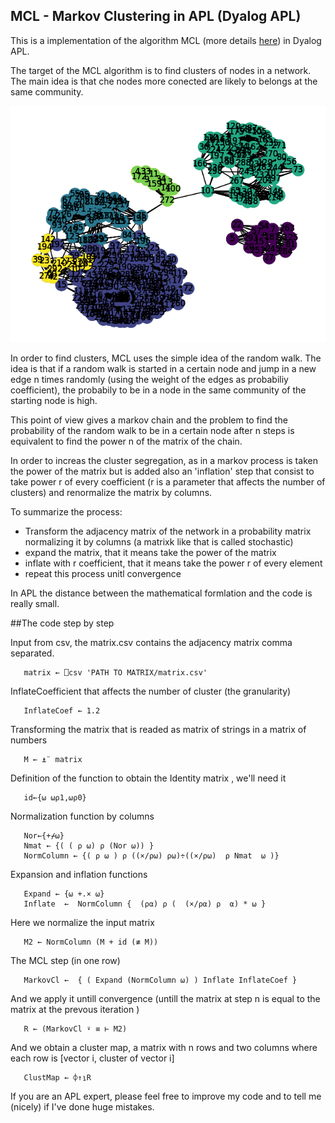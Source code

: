 ## MCL - Markov Clustering in APL (Dyalog APL)

This is a implementation of the algorithm MCL (more details [here](https://micans.org/mcl/)) in Dyalog APL.

The target of the MCL algorithm is to find clusters of nodes in a network.
The main idea is that che nodes more conected are likely to belongs at the same community.

![MCL](cluster_1.6.png) 

In order to find clusters, MCL uses the simple idea of the random walk.
The idea is that if a random walk is started in a certain node and jump in a new edge n times randomly (using the weight of the edges as probabiliy coefficient), the probabily to be in a node in the same community of the starting node is high.

This point of view gives a markov chain and the problem to find the  probability of the random walk to be in a certain node after n steps is equivalent to find the power n of the matrix of the chain.

In order to increas the cluster segregation, as in a markov process is taken the power of the matrix but is added also an 'inflation' step that consist to take  power r of every coefficient (r is a parameter that affects the number of clusters) and renormalize the matrix by columns.

To summarize the process:

- Transform the adjacency matrix of the network in a probability matrix normalizing it by columns (a matrixk like that is called stochastic)
- expand the matrix, that it means take the power of the matrix
- inflate with r coefficient, that it means take the power r of every element
- repeat this process unitl convergence 

In APL the distance between the mathematical formlation and the code is really small.

##The code step by step

Input from csv, the matrix.csv contains the adjacency matrix comma separated. 
	
       matrix ← ⎕csv 'PATH TO MATRIX/matrix.csv'
 
InflateCoefficient that affects the number of cluster (the granularity)

       InflateCoef ← 1.2 

Transforming the matrix that is readed as matrix of strings in a matrix of numbers

       M ← ⍎¨ matrix

Definition of the function to obtain the Identity matrix , we'll need it

       id←{⍵ ⍵⍴1,⍵⍴0}

Normalization function by columns

       Nor←{+⌿⍵}
       Nmat ← {( ( ⍴ ⍵) ⍴ (Nor ⍵)) }
       NormColumn ← {( ⍴ ⍵ ) ⍴ ((×/⍴⍵) ⍴⍵)÷((×/⍴⍵)  ⍴ Nmat  ⍵ )}

Expansion and inflation functions

       Expand ← {⍵ +.× ⍵}
       Inflate  ←  NormColumn {  (⍴⍺) ⍴ (  (×/⍴⍺) ⍴  ⍺) * ⍵ } 

Here we normalize the input matrix

       M2 ← NormColumn (M + id (≢ M))
	
The MCL  step (in one row)
	
       MarkovCl ←  { ( Expand (NormColumn ⍵) ) Inflate InflateCoef }

And we apply it untill convergence (untill the matrix at step n is equal to the matrix at the prevous iteration )

       R ← (MarkovCl ⍣ ≡ ⊢ M2)

And we obtain a cluster map, a matrix with n rows and two columns 
where each row is \[vector i, cluster of vector i\]
 
       ClustMap ← ⌽↑⍸R

If you are an APL expert, please feel free to improve my code and to tell me (nicely) if I've done huge mistakes.


